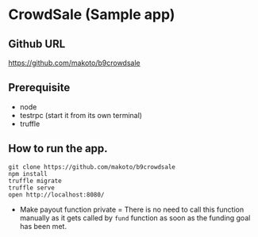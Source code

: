 # CrowdSale (Sample app)

## Github URL

https://github.com/makoto/b9crowdsale


## Prerequisite

- node
- testrpc (start it from its own terminal)
- truffle

## How to run the app.

```
git clone https://github.com/makoto/b9crowdsale
npm install
truffle migrate
truffle serve
open http://localhost:8080/
```

- Make payout function private = There is no need to call this function manually as it gets called by `fund` function as soon as the funding goal has been met.
